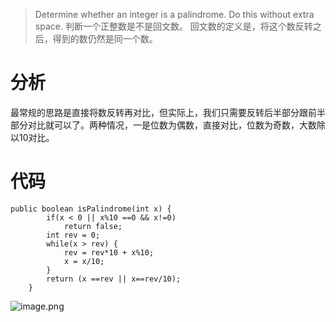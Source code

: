 > Determine whether an integer is a palindrome. Do this without extra space.
判断一个正整数是不是回文数。
回文数的定义是，将这个数反转之后，得到的数仍然是同一个数。

# 分析
最常规的思路是直接将数反转再对比，但实际上，我们只需要反转后半部分跟前半部分对比就可以了。两种情况，一是位数为偶数，直接对比，位数为奇数，大数除以10对比。

# 代码
```
public boolean isPalindrome(int x) {
        if(x < 0 || x%10 ==0 && x!=0)
        	return false;
        int rev = 0;
        while(x > rev) {
        	rev = rev*10 + x%10;
        	x = x/10;
        }
        return (x ==rev || x==rev/10);
    }
```



![image.png](http://upload-images.jianshu.io/upload_images/1234352-24d3ac163e3f12e1.png?imageMogr2/auto-orient/strip%7CimageView2/2/w/1240)
